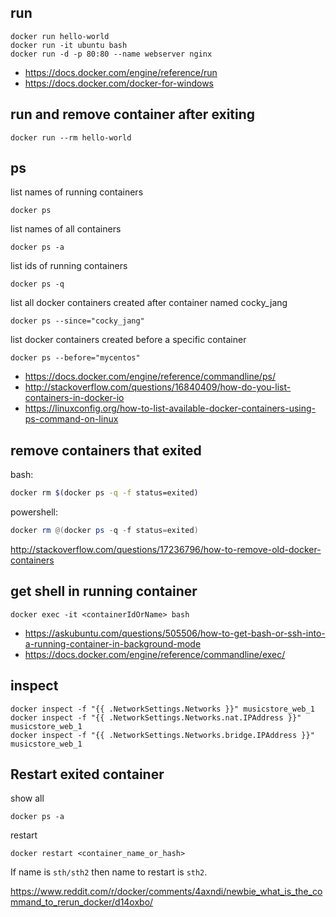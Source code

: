 ## run

```
docker run hello-world
docker run -it ubuntu bash
docker run -d -p 80:80 --name webserver nginx
```

- https://docs.docker.com/engine/reference/run
- https://docs.docker.com/docker-for-windows

## run and remove container after exiting

`docker run --rm hello-world`

## ps

list names of running containers

`docker ps`

list names of all containers

`docker ps -a`


list ids of running containers

`docker ps -q`

 list all docker containers created after container named cocky_jang

`docker ps --since="cocky_jang"`

list docker containers created before a specific container

`docker ps --before="mycentos"`

- https://docs.docker.com/engine/reference/commandline/ps/
- http://stackoverflow.com/questions/16840409/how-do-you-list-containers-in-docker-io
- https://linuxconfig.org/how-to-list-available-docker-containers-using-ps-command-on-linux

## remove containers that exited

bash:

```bash
docker rm $(docker ps -q -f status=exited)
```

powershell:

```powershell
docker rm @(docker ps -q -f status=exited)
```

http://stackoverflow.com/questions/17236796/how-to-remove-old-docker-containers

## get shell in running container

`docker exec -it <containerIdOrName> bash`

- https://askubuntu.com/questions/505506/how-to-get-bash-or-ssh-into-a-running-container-in-background-mode
- https://docs.docker.com/engine/reference/commandline/exec/

## inspect

```shell
docker inspect -f "{{ .NetworkSettings.Networks }}" musicstore_web_1
docker inspect -f "{{ .NetworkSettings.Networks.nat.IPAddress }}" musicstore_web_1
docker inspect -f "{{ .NetworkSettings.Networks.bridge.IPAddress }}" musicstore_web_1
```

## Restart exited container

show all

`docker ps -a`

restart

`docker restart <container_name_or_hash>`

If name is `sth/sth2` then name to restart is `sth2`.

https://www.reddit.com/r/docker/comments/4axndi/newbie_what_is_the_command_to_rerun_docker/d14oxbo/
